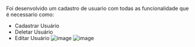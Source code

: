 Foi desenvolvido um cadastro de usuario com todas as funcionalidade que é necessario como:
- Cadastrar Usuário
- Deletar Usuário
- Editar Usuário
![image](https://github.com/user-attachments/assets/64f25466-25bd-44d1-be26-71840fad115f)
![image](https://github.com/user-attachments/assets/e1b5b895-59e1-4074-9959-f78eeaf995be)
